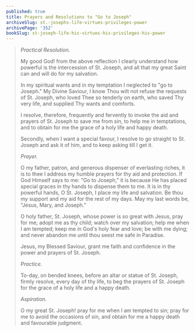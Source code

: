 ```yaml
---
published: true
title: Prayers and Resolutions to "Go to Joseph"
archiveSlug: st.-josephs-life-virtues-privileges-power
archivePage: '352'
bookSlug: st-joseph-life-his-virtues-his-privileges-his-power
---
```


> *Practical Resolution.*
>
> My good God! from the above reflection I clearly understand how powerful is the intercession of St. Joseph, and all that my great Saint can and will do for my salvation.
>
> In my spiritual wants and in my temptation I neglected to "go to Joseph." My Divine Saviour, I know Thou wilt not refuse the requests of St. Joseph, who loved Thee so tenderly on earth, who saved Thy very life, and supplied Thy wants and comforts.
>
> I resolve, therefore, frequently and fervently to invoke the aid and prayers of St. Joseph to save me from sin, to help me in temptations, and to obtain for me the grace of a holy life and happy death.
>
> Secondly, when I want a special favour, I resolve to go straight to St. Joseph and ask it of him, and to keep asking till I get it.
>
> *Prayer.*
>
> O my father, patron, and generous dispenser of everlasting riches, it is to thee I address my humble prayers for thy aid and protection. If God Himself says to me: "Go to Joseph," it is because He has placed special graces in thy hands to dispense them to me. It is in thy powerful hands, O St. Joseph, I place my life and salvation. Be thou my support and my aid for the rest of my days. May my last words be, "Jesus, Mary, and Joseph."
>
> O holy father, St. Joseph, whose power is so great with Jesus, pray for me; adopt me as thy child; watch over my salvation; help me when I am tempted; keep me in God's holy fear and love; be with me dying; and never abandon me until thou seest me safe in Paradise.
>
> Jesus, my Blessed Saviour, grant me faith and confidence in the power and prayers of St. Joseph.
>
> *Practice.*
>
> To-day, on bended knees, before an altar or statue of St. Joseph, firmly resolve, every day of thy life, to beg the prayers of St. Joseph for the grace of a holy life and a happy death.
>
> *Aspiration.*
>
> O my great St. Joseph! pray for me when I am tempted to sin; pray for me to avoid the occasions of sin, and obtain for me a happy death and favourable judgment.
